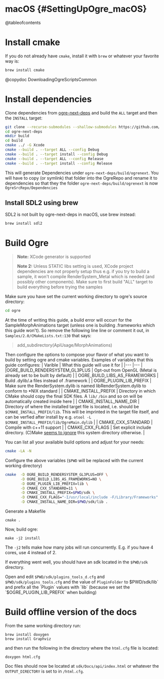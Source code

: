 # macOS {#SettingUpOgre_macOS}

@tableofcontents

# Install cmake
If you do not already have `cmake`, install it with `brew` or whatever your favorite way is:
```bash
brew install cmake
```

@copydoc DownloadingOgreScriptsCommon

# Install dependencies

Clone dependencies from [ogre-next-deps](https://github.com/OGRECave/ogre-next-deps) and build the `ALL` target and then the `INSTALL` target:

```bash
git clone --recurse-submodules --shallow-submodules https://github.com/OGRECave/ogre-next-deps
cd ogre-next-deps
mkdir build
cd build
cmake ../ -G Xcode
cmake --build . --target ALL --config Debug
cmake --build . --target install --config Debug
cmake --build . --target ALL --config Release
cmake --build . --target install --config Release
```

This will generate Dependencies under `ogre-next-deps/build/ogrenext`.
You will have to copy (or symlink) that folder into the OgreRepo and rename it to dependencies so that they the folder `ogre-next-deps/build/ogrenext` is now `OgreSrcRepo/Dependencies`


## Install SDL2 using brew

SDL2 is not built by ogre-next-deps in macOS, use brew instead:

```bash
brew install sdl2
```


# Build Ogre

> **Note:** XCode generator is supported
>
> **Note 2:** Unless STATIC libs setting is used, XCode project dependencies are not properly setup thus e.g. if you try to build a sample, it won't compile RenderSystem_Metal which is needed (and possibly other components). Make sure to first build "ALL" target to build everything before trying the samples

Make sure you have set the current working directory to ogre's source directory:
```bash
cd ogre
```

At the time of writing this guide, a build error will occurr for the SampleMorphAnimations target (unless one is building .frameworks which this guide won't). So remove the following line line or comment it out, in `Samples/2.0/CMakeLists.txt:130` that says:
> add_subdirectory(ApiUsage/MorphAnimations)

Then configure the options to compose your flavor of what you want to build by setting ogre and cmake variables. Examples of variables that this guide configures:
|  Varible   |  What this guide will use it for   |
|---  |---  |
|OGRE_BUILD_RENDERSYSTEM_GL3PLUS     |  Opt-out from OpenGL (Metal is already set to be built by default)   |
|  OGRE_BUILD_LIBS_AS_FRAMEWORKS   |  Build .dylib/.a files instead of .framework   |
|  OGRE_PLUGIN_LIB_PREFIX   |  Make sure the RenderSystem.dylib is named libRenderSystem.dylib to conform to *NIX standard   |
|  CMAKE_INSTALL_PREFIX   |  Directory in which CMake should copy the final SDK files. A `lib/` `/bin` and so on will be automatically created inside here   |
|  CMAKE_INSTALL_NAME_DIR   |  Directory of where the installed target file is located, i.e. should be `$CMAKE_INSTALL_PREFIX/lib`. This will be imprinted in the target file itself, and can be verfied after install by e.g. `otool -L $CMAKE_INSTALL_PREFIX/lib/OgreMain.dylib`   |
|  CMAKE_CXX_STANDARD   |  Compile with c++11 support   |
|  CMAKE_CXX_FLAGS   |  Set explicit include directory. (C)Make [seems to ignore](https://gitlab.kitware.com/cmake/cmake/-/issues/19180) this system directory otherwise.   |


You can list all your available build options and adjust for your needs:
```bash
cmake -LA -N
```

Configure the above variables (`$PWD` will be replaced with the current working directory)
```bash
cmake  -D OGRE_BUILD_RENDERSYSTEM_GL3PLUS=OFF \
       -D OGRE_BUILD_LIBS_AS_FRAMEWORKS=NO \
       -D OGRE_PLUGIN_LIB_PREFIX=lib \
       -D CMAKE_CXX_STANDARD=11 \
       -D CMAKE_INSTALL_PREFIX=$PWD/sdk \
       -D CMAKE_CXX_FLAGS="-I/usr/local/include -F/Library/Frameworks" \
       -D CMAKE_INSTALL_NAME_DIR=$PWD/sdk/lib .

```

Generate a Makefile
```
cmake .
```

Now, build ogre:
```
make -j2 install
```

The `-j2` tells make how many jobs will run concurrently. E.g. if you have 4 cores, use 4 instead of 2.

If everything went well, you should have an sdk located in the `$PWD/sdk` directory.

Open and edit `$PWD/sdk/plugins_tools_d.cfg` and `$PWD/sdk/plugins_tools.cfg` and the value of `PluginFolder` to $PWD/sdk/lib` and prefix all the `Plugin` values with `lib` (because we set the `$OGRE_PLUGIN_LIB_PREFIX` when building)

# Build offline version of the docs
From the same working directory run:
```
brew install doxygen
brew install Graphviz
```

and then run the following in the directory where the `html.cfg` file is located:
```
doxygen html.cfg
```

Doc files should now be located at `sdk/Docs/api/index.html` or whatever the `OUTPUT_DIRECTORY` is set to in `/html.cfg`.